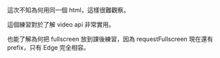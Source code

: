 這次不知為何用同一個 html，這樣很難觀察。

這個練習對於了解 video api 非常實用。

也能了解為何把 fullscreen 放到課後練習，因為 requestFullscreen 現在還有 prefix，只有 Edge 完全相容。
